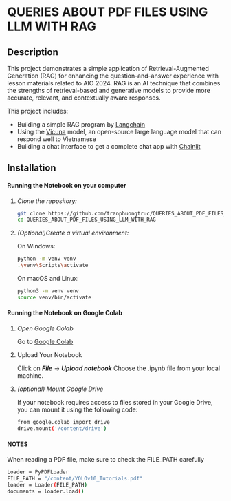 # QUERIES ABOUT PDF FILES USING LLM WITH RAG
## Description
This project demonstrates a simple application of Retrieval-Augmented Generation (RAG) for enhancing the question-and-answer experience with lesson materials related to AIO 2024. RAG is an AI technique that combines the strengths of retrieval-based and generative models to provide more accurate, relevant, and contextually aware responses.

This project includes:

- Building a simple RAG program by [Langchain](https://python.langchain.com/v0.2/docs/introduction/)
- Using the [Vicuna](https://lmsys.org/blog/2023-03-30-vicuna/) model, an open-source large language model that can respond well to Vietnamese
- Building a chat interface to get a complete chat app with [Chainlit](https://docs.chainlit.io/get-started/overview)


## Installation

#### Running the Notebook on your computer

1. *Clone the repository:*
    ```sh
    git clone https://github.com/tranphuongtruc/QUERIES_ABOUT_PDF_FILES_USING_LLM_WITH_RAG.git
    cd QUERIES_ABOUT_PDF_FILES_USING_LLM_WITH_RAG
    ```

2. *(Optional)Create a virtual environment:*
   
    On Windows:
 
    ```sh
    python -m venv venv
    .\venv\Scripts\activate
    ```

    On macOS and Linux:

    ```sh
    python3 -m venv venv
    source venv/bin/activate
    ```

#### Running the Notebook on Google Colab

1. *Open Google Colab*

    Go to [Google Colab](https://colab.google/)

2. Upload Your Notebook

    Click on ***File*** -> ***Upload notebook***
    Choose the .ipynb file from your local machine.

3. *(optional) Mount Google Drive*

    If your notebook requires access to files stored in your Google Drive, you can mount it using the following code:

    ```sh
    from google.colab import drive
    drive.mount('/content/drive')
    ```


#### NOTES

When reading a PDF file, make sure to check the FILE_PATH carefully

```sh
Loader = PyPDFLoader
FILE_PATH = "/content/YOLOv10_Tutorials.pdf"
loader = Loader(FILE_PATH)
documents = loader.load()
```
